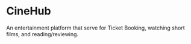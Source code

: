 # CineHub
An entertainment platform that serve for Ticket Booking,  watching short films, and reading/reviewing. 
